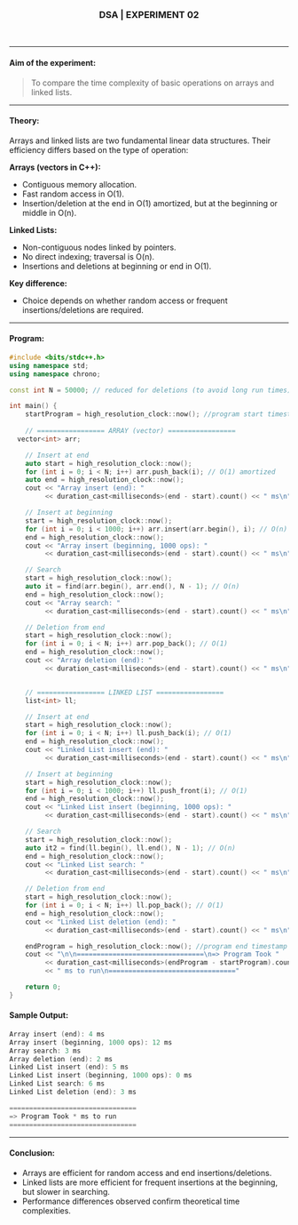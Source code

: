 <br>
<h3 align=center><b>DSA | EXPERIMENT 02</b></h3>
<br>

---

#### **Aim of the experiment:**
> To compare the time complexity of basic operations on arrays and linked lists.

---

#### **Theory:**
Arrays and linked lists are two fundamental linear data structures. Their efficiency differs based on the type of operation:

**Arrays (vectors in C++):**
- Contiguous memory allocation.
- Fast random access in O(1).
- Insertion/deletion at the end in O(1) amortized, but at the beginning or middle in O(n).

**Linked Lists:**
- Non-contiguous nodes linked by pointers.
- No direct indexing; traversal is O(n).
- Insertions and deletions at beginning or end in O(1).

**Key difference:**
- Choice depends on whether random access or frequent insertions/deletions are required.

---

#### **Program:**
```cpp
#include <bits/stdc++.h>
using namespace std;
using namespace chrono;

const int N = 50000; // reduced for deletions (to avoid long run times)

int main() {
    startProgram = high_resolution_clock::now(); //program start timestamp
    
    // ================= ARRAY (vector) =================
  vector<int> arr;

    // Insert at end
    auto start = high_resolution_clock::now();
    for (int i = 0; i < N; i++) arr.push_back(i); // O(1) amortized
    auto end = high_resolution_clock::now();
    cout << "Array insert (end): "
         << duration_cast<milliseconds>(end - start).count() << " ms\n";

    // Insert at beginning
    start = high_resolution_clock::now();
    for (int i = 0; i < 1000; i++) arr.insert(arr.begin(), i); // O(n)
    end = high_resolution_clock::now();
    cout << "Array insert (beginning, 1000 ops): "
         << duration_cast<milliseconds>(end - start).count() << " ms\n";

    // Search
    start = high_resolution_clock::now();
    auto it = find(arr.begin(), arr.end(), N - 1); // O(n)
    end = high_resolution_clock::now();
    cout << "Array search: "
         << duration_cast<milliseconds>(end - start).count() << " ms\n";

    // Deletion from end
    start = high_resolution_clock::now();
    for (int i = 0; i < N; i++) arr.pop_back(); // O(1)
    end = high_resolution_clock::now();
    cout << "Array deletion (end): "
         << duration_cast<milliseconds>(end - start).count() << " ms\n";


    // ================= LINKED LIST =================
    list<int> ll;

    // Insert at end
    start = high_resolution_clock::now();
    for (int i = 0; i < N; i++) ll.push_back(i); // O(1)
    end = high_resolution_clock::now();
    cout << "Linked List insert (end): "
         << duration_cast<milliseconds>(end - start).count() << " ms\n";

    // Insert at beginning
    start = high_resolution_clock::now();
    for (int i = 0; i < 1000; i++) ll.push_front(i); // O(1)
    end = high_resolution_clock::now();
    cout << "Linked List insert (beginning, 1000 ops): "
         << duration_cast<milliseconds>(end - start).count() << " ms\n";

    // Search
    start = high_resolution_clock::now();
    auto it2 = find(ll.begin(), ll.end(), N - 1); // O(n)
    end = high_resolution_clock::now();
    cout << "Linked List search: "
         << duration_cast<milliseconds>(end - start).count() << " ms\n";

    // Deletion from end
    start = high_resolution_clock::now();
    for (int i = 0; i < N; i++) ll.pop_back(); // O(1)
    end = high_resolution_clock::now();
    cout << "Linked List deletion (end): "
         << duration_cast<milliseconds>(end - start).count() << " ms\n";

    endProgram = high_resolution_clock::now(); //program end timestamp
    cout << "\n\n================================\n=> Program Took "
         << duration_cast<milliseconds>(endProgram - startProgram).count
         << " ms to run\n================================"

    return 0;
}
```

#### **Sample Output:**
```cpp
Array insert (end): 4 ms
Array insert (beginning, 1000 ops): 12 ms
Array search: 3 ms
Array deletion (end): 2 ms
Linked List insert (end): 5 ms
Linked List insert (beginning, 1000 ops): 0 ms
Linked List search: 6 ms
Linked List deletion (end): 3 ms

================================
=> Program Took * ms to run
================================
```

---

#### **Conclusion:**
- Arrays are efficient for random access and end insertions/deletions.
- Linked lists are more efficient for frequent insertions at the beginning, but slower in searching.
- Performance differences observed confirm theoretical time complexities.
